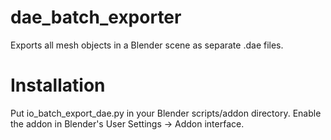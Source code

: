 # dae_batch_exporter
Exports all mesh objects in a Blender scene as separate .dae files.

# Installation
Put io_batch_export_dae.py in your Blender scripts/addon directory. Enable the addon in Blender's User Settings -> Addon interface.